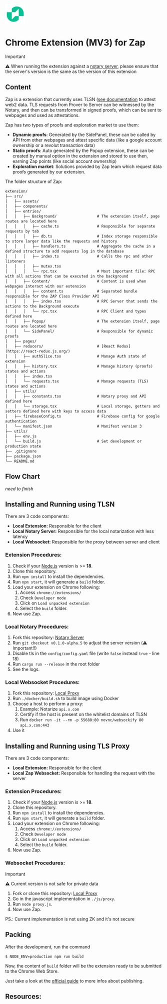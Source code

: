 <img src="src/assets/icon-128.png" width="64"/>

# Chrome Extension (MV3) for Zap

> [!IMPORTANT]
> ⚠️ When running the extension against a [notary server](https://github.com/tlsnotary/tlsn/tree/dev/notary-server), please ensure that the server's version is the same as the version of this extension

## Content

Zap is a extension that currently uses TLSN ([see documentation](https://docs.tlsnotary.org/) to attest web2 data. TLS requests from Prover to Server can be witnessed by the Notary, and then can be transformed in signed proofs, which can be sent to webpages and used as attestations.

Zap has two types of proofs and exploration market to use them:
- **Dynamic proofs**: Generated by the SidePanel, these can be called by API from other webpages and attest specific data (like a google account ownership or a revolut transaction data)
- **Static proofs**: Auto generated by the Popup extension, these can be created by manual option in the extension and stored to use then, earning Zap points (like social account ownership)
- **Exploration market**: Solutions provided by Zap team which request data proofs generated by our extension.

The folder structure of Zap:

```
extension/
├── src/
│   ├── assets/
│   ├── components/
│   ├── entries/
│   │   ├── Background/                  # The extension itself, page routes are located here
│   │   │   ├── cache.ts                 # Responsible for separate requests by tab
│   │   │   ├── db.ts                    # Index storage responsible to store larger data like the requests and history
│   │   │   ├── handlers.ts              # Aggregate the cache in a defined structure to add requests log in the database
│   │   │   ├── index.ts                 # Calls the rpc and other listeners
│   │   │   ├── mutex.tsx                
│   │   │   └── rpc.tsx                  # Most important file: RPC with all actions that can be executed in the background
│   │   ├── Content/                     # Content is used when webpages interact with our extension
│   │   │   ├── content.ts               # Separated bundle responsible for the ZAP Class Provider API
│   │   │   ├── index.tsx                # RPC Server that sends the actions to the Background execute
│   │   │   └── rpc.tsx                  # RPC Client and types defined here
│   │   ├── Popup/                       # The extension itself, page routes are located here
│   │   └── SidePanel/                   # Responsible for dynamic proofs
│   ├── pages/
│   ├── reducers/                        # [React Redux](https://react-redux.js.org/)
│   │   ├── authSlice.tsx                # Manage Auth state of extension
│   │   ├── history.tsx                  # Manage history (proofs) states and actions
│   │   ├── index.tsx                    
│   │   └── requests.tsx                 # Manage requests (TLS) states and actions               
│   ├── utils/
│   │   ├── constants.tsx                # Notary proxy and API defined here    
│   │   └── storage.tsx                  # Local storage, getters and setters defined here with keys to access data    
│   ├── firebaseConfig.ts                # Firebase config for google authentication
│   └── manifest.json                    # Manifest version 3 
├── utils/
│   ├── env.js 
│   └── build.js                         # Set development or production state
├── .gitignore
├── package.json
└── README.md
```

## Flow Chart

_need to finish_

## Installing and Running using TLSN

There are 3 code components:

- **Local Extension:** Responsible for the client
- **Local Notary Server:** Responsible for the local notarization with less latency
- **Local Websocket:** Responsible for the proxy between server and client

### Extension Procedures:

1. Check if your [Node.js](https://nodejs.org/) version is >= **18**.
2. Clone this repository.
3. Run `npm install` to install the dependencies.
4. Run `npm start`, it will generate a `build` folder.
5. Load your extension on Chrome following:
   1. Access `chrome://extensions/`
   2. Check `Developer mode`
   3. Click on `Load unpacked extension`
   4. Select the `build` folder.
6. Now use Zap.

### Local Notary Procedures:

1. Fork this repository: [Notary Server](https://github.com/tlsnotary/tlsn)
2. Run `git checkout v0.1.0-alpha.5` to adjust the server version (⚠️ Important!!)
3. Disable tls in the `config/config.yaml` file (write `false` instead `true` - line 18)
4. Run `cargo run --release` in the root folder
5. See the logs.

### Local Websocket Procedures:

1. Fork this repository: [Local Proxy](https://github.com/novnc/websockify)
2. Run `./docker/build.sh` to build image using Docker
3. Choose a host to perform a proxy:
   1. Example: Notarize `api.x.com`
   2. Certify if the host is present on the whitelist domains of TLSN
   3. Run `docker run -it --rm -p 55688:80 novnc/websockify 80 api.x.com:443`
5. Use it

## Installing and Running using TLS Proxy

There are 3 code components:

- **Local Extension:** Responsible for the client
- **Local Zap Websocket:** Responsible for handling the request with the server

### Extension Procedures:

1. Check if your [Node.js](https://nodejs.org/) version is >= **18**.
2. Clone this repository.
3. Run `npm install` to install the dependencies.
4. Run `npm start`, it will generate a `build` folder.
5. Load your extension on Chrome following:
   1. Access `chrome://extensions/`
   2. Check `Developer mode`
   3. Click on `Load unpacked extension`
   4. Select the `build` folder.
6. Now use Zap.

### Websocket Procedures:

> [!IMPORTANT]
> ⚠️ Current version is not safe for private data

1. Fork or clone this repository: [Local Proxy](https://github.com/0xZap/Zap-Proxy)
2. Go in the javascript implementation in `./js/proxy`.
3. Run `node proxy.js`.
5. Now use Zap.

PS.: Current implementation is not using ZK and it's not secure

## Packing

After the development, run the command

```
$ NODE_ENV=production npm run build
```

Now, the content of `build` folder will be the extension ready to be submitted to the Chrome Web Store. 

Just take a look at the [official guide](https://developer.chrome.com/webstore/publish) to more infos about publishing.

## Resources:
